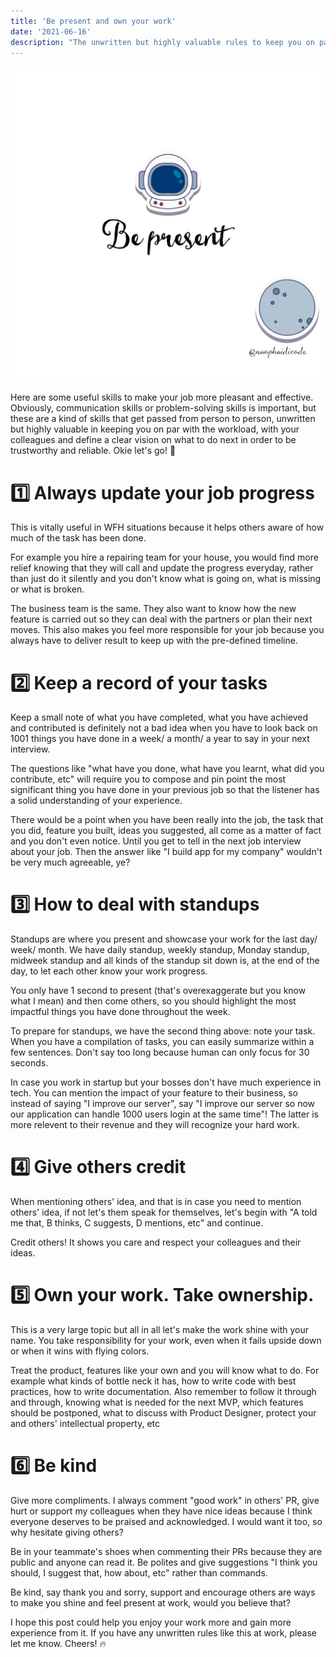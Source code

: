 ```yaml
---
title: 'Be present and own your work'
date: '2021-06-16'
description: "The unwritten but highly valuable rules to keep you on par with the workload, with your colleagues and define a clear vision at work."
---
```


![Alt text here](./be-present.png)

Here are some useful skills to make your job more pleasant and effective. Obviously, communication skills or problem-solving skills is important, but these are a kind of skills that get passed from person to person, unwritten but highly valuable in keeping you on par with the workload, with your colleagues and define a clear vision on what to do next in order to be trustworthy and reliable. Okie let's go! 🚀

# 1️⃣ Always update your job progress

This is vitally useful in WFH situations because it helps others aware of how much of the task has been done. 

For example you hire a repairing team for your house, you would find more relief knowing that they will call and update the progress everyday, rather than just do it silently and you don't know what is going on, what is missing or what is broken. 

The business team is the same. They also want to know how the new feature is carried out so they can deal with the partners or plan their next moves. This also makes you feel more responsible for your job because you always have to deliver result to keep up with the pre-defined timeline. 

# 2️⃣ Keep a record of your tasks

Keep a small note of what you have completed, what you have achieved and contributed is definitely not a bad idea when you have to look back on 1001 things you have done in a week/ a month/ a year to say in your next interview. 

The questions like "what have you done, what have you learnt, what did you contribute, etc" will require you to compose and pin point the most significant thing you have done in your previous job so that the listener has a solid understanding of your experience.

There would be a point when you have been really into the job, the task that you did, feature you built, ideas you suggested, all come as a matter of fact and you don't even notice. Until you get to tell in the next job interview about your job. Then the answer like "I build app for my company" wouldn't be very much agreeable, ye?

# 3️⃣ How to deal with standups 

Standups are where you present and showcase your work for the last day/ week/ month. We have daily standup, weekly standup, Monday standup, midweek standup and all kinds of the standup sit down is, at the end of the day, to let each other know your work progress. 

You only have 1 second to present (that's overexaggerate but you know what I mean) and then come others, so you should highlight the most impactful things you have done throughout the week. 

To prepare for standups, we have the second thing above: note your task. When you have a compilation of tasks, you can easily summarize within a few sentences. Don't say too long because human can only focus for 30 seconds. 

In case you work in startup but your bosses don't have much experience in tech. You can mention the impact of your feature to their business, so instead of saying "I improve our server", say "I improve our server so now our application can handle 1000 users login at the same time"! The latter is more relevent to their revenue and they will recognize your hard work.  

# 4️⃣ Give others credit 

When mentioning others' idea, and that is in case you need to mention others' idea, if not let's them speak for themselves, let's begin with "A told me that, B thinks, C suggests, D mentions, etc" and continue. 

Credit others! It shows you care and respect your colleagues and their ideas. 

# 5️⃣ Own your work. Take ownership.

This is a very large topic but all in all let's make the work shine with your name. You take responsibility for your work, even when it fails upside down or when it wins with flying colors. 

Treat the product, features like your own and you will know what to do. For example what kinds of bottle neck it has, how to write code with best practices, how to write documentation. Also remember to follow it through and through, knowing what is needed for the next MVP, which features should be postponed, what to discuss with Product Designer, protect your and others' intellectual property, etc 

# 6️⃣ Be kind

Give more compliments. I always comment "good work" in others' PR, give hurt or support my colleagues when they have nice ideas because I think everyone deserves to be praised and acknowledged. I would want it too, so why hesitate giving others?

Be in your teammate's shoes when commenting their PRs because they are public and anyone can read it. Be polites and give suggestions "I think you should, I suggest that, how about, etc" rather than commands. 

Be kind, say thank you and sorry, support and encourage others are ways to make you shine and feel present at work, would you believe that? 

I hope this post could help you enjoy your work more and gain more experience from it. If you have any unwritten rules like this at work, please let me know. Cheers! 🔥
